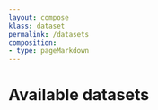 ```yaml
---
layout: compose
klass: dataset
permalink: /datasets
composition:
- type: pageMarkdown
---
```



<h1>Available datasets</h1>
<article id="my-datasets"></article>
<script src="custom-datasets.js">
